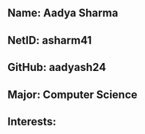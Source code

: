 ## Name: Aadya Sharma
## NetID: asharm41
## GitHub: aadyash24
## Major: Computer Science

## Interests: 